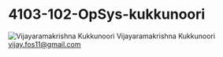 # 4103-102-OpSys-kukkunoori
![Vijayaramakrishna Kukkunoori](http://i63.tinypic.com/nqpzjd.jpg)
Vijayaramakrishna Kukkunoori
vijay.fos11@gmail.com

